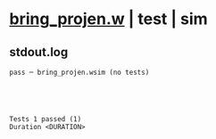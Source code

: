 # [bring_projen.w](../../../../../examples/tests/valid/bring_projen.w) | test | sim

## stdout.log
```log
pass ─ bring_projen.wsim (no tests)
 




Tests 1 passed (1) 
Duration <DURATION>

```

